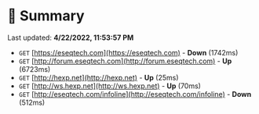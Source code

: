 # 📖 Summary
Last updated: **4/22/2022, 11:53:57 PM**

- `GET` [https://eseqtech.com](https://eseqtech.com) - **Down** (1742ms)
- `GET` [http://forum.eseqtech.com](http://forum.eseqtech.com) - **Up** (6723ms)
- `GET` [http://hexp.net](http://hexp.net) - **Up** (25ms)
- `GET` [http://ws.hexp.net](http://ws.hexp.net) - **Up** (70ms)
- `GET` [http://eseqtech.com/infoline](http://eseqtech.com/infoline) - **Down** (512ms)
